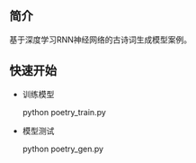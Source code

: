 ## 简介
  基于深度学习RNN神经网络的古诗词生成模型案例。
## 快速开始
* 训练模型

  python poetry_train.py

* 模型测试

  python poetry_gen.py
  
